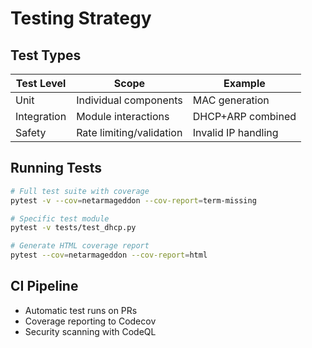 # Testing Strategy

## Test Types

| Test Level | Scope | Example |
|------------|-------|---------|
| Unit | Individual components | MAC generation |
| Integration | Module interactions | DHCP+ARP combined |
| Safety | Rate limiting/validation | Invalid IP handling |

## Running Tests

```bash
# Full test suite with coverage
pytest -v --cov=netarmageddon --cov-report=term-missing

# Specific test module
pytest -v tests/test_dhcp.py

# Generate HTML coverage report
pytest --cov=netarmageddon --cov-report=html
```

## CI Pipeline
- Automatic test runs on PRs
- Coverage reporting to Codecov
- Security scanning with CodeQL